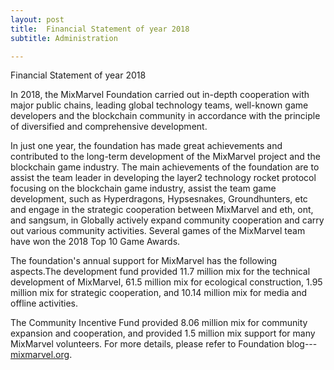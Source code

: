 ```yaml
---
layout: post
title:  Financial Statement of year 2018
subtitle: Administration

---
```


Financial Statement of year 2018 



In 2018, the MixMarvel Foundation carried out in-depth cooperation with major public chains, leading global technology teams, well-known game developers and the blockchain community in accordance with the principle of diversified and comprehensive development. 



In just one year, the foundation has made great achievements and contributed to the long-term development of the MixMarvel project and the blockchain game industry. The main achievements of the foundation are  to assist the team leader in developing the layer2 technology rocket protocol focusing on the blockchain game industry, assist the team game development, such as Hyperdragons, Hypsesnakes, Groundhunters, etc and engage in the strategic cooperation between MixMarvel and eth, ont, and sangsum, in Globally actively expand community cooperation and carry out various community activities. Several games of the MixMarvel team have won the 2018 Top 10 Game Awards.



 The foundation's annual support for MixMarvel has the following aspects.The development fund provided 11.7 million mix for the technical development of MixMarvel, 61.5 million mix for ecological construction, 1.95 million mix for strategic cooperation, and 10.14 million mix for media and offline activities.



 The Community Incentive Fund provided 8.06 million mix for community expansion and cooperation, and provided 1.5 million mix support for many MixMarvel volunteers. For more details, please refer to Foundation blog---[mixmarvel.org](mixmarvel.org).